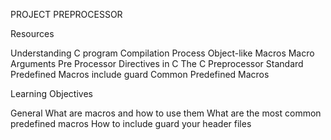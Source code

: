 PROJECT PREPROCESSOR

Resources

Understanding C program Compilation Process
Object-like Macros
Macro Arguments
Pre Processor Directives in C
The C Preprocessor
Standard Predefined Macros
include guard
Common Predefined Macros

Learning Objectives

General
What are macros and how to use them
What are the most common predefined macros
How to include guard your header files